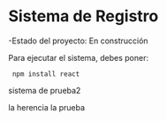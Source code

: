 <h1>Sistema de Registro</h1>

-Estado del proyecto: En construcción 

Para ejecutar el sistema, debes poner:

``` npm install react```

sistema de prueba2

la herencia
la prueba
